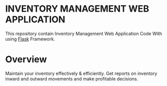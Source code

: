 # INVENTORY MANAGEMENT WEB APPLICATION
   This repository contain Inventory Management Web Application Code With using [Flask](https://www.tutorialspoint.com/flask/index.htm) Framework.
# Overview
   Maintain your inventory effectively & efficiently. Get reports on inventory inward and outward movements and make profitable decisions.
